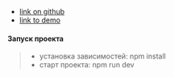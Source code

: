 - [link on github](https://github.com/Dimitry-prog/test-nimax)
- [link to demo](https://test-nimax-lkk31cu80-dmitrys-projects-6d1664f1.vercel.app/)

#### Запуск проекта

> - установка зависимостей: npm install
> - старт проекта: npm run dev
